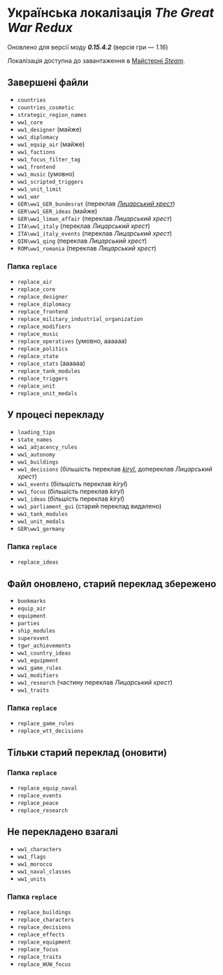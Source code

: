 # Українська локалізація *The Great War Redux*
Оновлено для версії моду ***0.15.4.2*** (версія гри&nbsp;— *1.16*)

Локалізація доступна до завантаження в [Майстерні *Steam*](https://steamcommunity.com/workshop/filedetails/?id=2880535545).

## Завершені файли
+ `countries`
+ `countries_cosmetic`
+ `strategic_region_names`
+ `ww1_core`
+ `ww1_designer` (майже)
+ `ww1_diplomacy`
+ `ww1_equip_air` (майже)
+ `ww1_factions`
+ `ww1_focus_filter_tag`
+ `ww1_frontend`
+ `ww1_music` (умовно)
+ `ww1_scripted_triggers`
+ `ww1_unit_limit`
+ `ww1_war`
+ `GER\ww1_GER_bundesrat` (переклав [*Лицарський хрест*](https://steamcommunity.com/profiles/76561199017049555))
+ `GER\ww1_GER_ideas` (майже)
+ `GER\ww1_liman_affair` (переклав *Лицарський хрест*)
+ `ITA\ww1_italy` (переклав *Лицарський хрест*)
+ `ITA\ww1_italy_events` (переклав *Лицарський хрест*)
+ `QIN\ww1_qing` (переклав *Лицарський хрест*)
+ `ROM\ww1_romania` (переклав *Лицарський хрест*)

### Папка `replace`
+ `replace_air`
+ `replace_core`
+ `replace_designer`
+ `replace_diplomacy`
+ `replace_frontend`
+ `replace_military_industrial_organization`
+ `replace_modifiers`
+ `replace_music`
+ `replace_operatives` (умовно, аааааа)
+ `replace_politics`
+ `replace_state`
+ `replace_stats` (аааааа)
+ `replace_tank_modules`
+ `replace_triggers`
+ `replace_unit`
+ `replace_unit_medals`

## У процесі перекладу
+ `loading_tips`
+ `state_names`
+ `ww1_adjacency_rules`
+ `ww1_autonomy`
+ `ww1_buildings`
+ `ww1_decisions` (більшість переклав [*kiryl*](https://steamcommunity.com/profiles/76561199575098265), допереклав *Лицарський хрест*)
+ `ww1_events` (більшість переклав *kiryl*)
+ `ww1_focus` (більшість переклав *kiryl*)
+ `ww1_ideas` (більшість переклав *kiryl*)
+ `ww1_parliament_gui` (старий переклад видалено)
+ `ww1_tank_modules`
+ `ww1_unit_medals`
+ `GER\ww1_germany`

### Папка `replace`
+ `replace_ideas`

## Файл оновлено, старий переклад збережено
+ `bookmarks`
+ `equip_air`
+ `equipment`
+ `parties`
+ `ship_modules`
+ `superevent`
+ `tgwr_achievements`
+ `ww1_country_ideas`
+ `ww1_equipment`
+ `ww1_game_rules`
+ `ww1_modifiers`
+ `ww1_research` (частину переклав *Лицарський хрест*)
+ `ww1_traits`

### Папка `replace`
+ `replace_game_rules`
+ `replace_wtt_decisions`

## Тільки старий переклад (оновити)
### Папка `replace`
+ `replace_equip_naval`
+ `replace_events`
+ `replace_peace`
+ `replace_research`

## Не перекладено взагалі
+ `ww1_characters`
+ `ww1_flags`
+ `ww1_morocco`
+ `ww1_naval_classes`
+ `ww1_units`

### Папка `replace`
+ `replace_buildings`
+ `replace_characters`
+ `replace_decisions`
+ `replace_effects`
+ `replace_equipment`
+ `replace_focus`
+ `replace_traits`
+ `replace_WUW_focus`